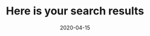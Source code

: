 ---
title: "Here is your search results"
date: 2020-04-15
description: "This is meta description"
---